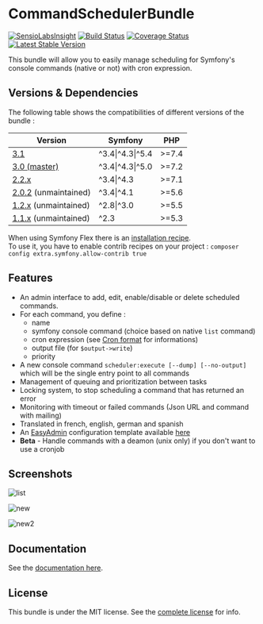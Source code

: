 CommandSchedulerBundle
======================

[![SensioLabsInsight](https://insight.sensiolabs.com/projects/8d984140-0e19-4c4f-8b05-605025eebeb5/mini.png)](https://insight.sensiolabs.com/projects/8d984140-0e19-4c4f-8b05-605025eebeb5)
[![Build Status](https://travis-ci.org/j-guyon/CommandSchedulerBundle.svg)](https://travis-ci.org/j-guyon/CommandSchedulerBundle)
[![Coverage Status](https://coveralls.io/repos/J-Mose/CommandSchedulerBundle/badge.svg)](https://coveralls.io/r/J-Mose/CommandSchedulerBundle)
[![Latest Stable Version](https://poser.pugx.org/jmose/command-scheduler-bundle/v/stable)](https://packagist.org/packages/jmose/command-scheduler-bundle)

This bundle will allow you to easily manage scheduling for Symfony's console commands (native or not) with cron expression.

## Versions & Dependencies

The following table shows the compatibilities of different versions of the bundle :

| Version                                                                              | Symfony          | PHP    |
|--------------------------------------------------------------------------------------|  --------------- | ------ |
| [3.1](https://github.com/gigutradesegur/CommandSchedulerBundle-tree-3.1)             | ^3.4\|^4.3\|^5.4 | >=7.4  |
| [3.0 (master)](https://github.com/J-Mose/CommandSchedulerBundle/tree/master)         | ^3.4\|^4.3\|^5.0 | >=7.2  |
| [2.2.x](https://github.com/J-Mose/CommandSchedulerBundle/tree/2.2)                   | ^3.4\|^4.3       | >=7.1  |
| [2.0.2](https://github.com/J-Mose/CommandSchedulerBundle/tree/v2.0.2) (unmaintained) | ^3.4\|^4.1       | >=5.6  |
| [1.2.x](https://github.com/J-Mose/CommandSchedulerBundle/tree/1.2) (unmaintained)    | ^2.8\|^3.0       | >=5.5  |
| [1.1.x](https://github.com/J-Mose/CommandSchedulerBundle/tree/1.1) (unmaintained)    | ^2.3             | >=5.3  |

When using Symfony Flex there is an [installation recipe](https://github.com/symfony/recipes-contrib/tree/master/jmose/command-scheduler-bundle/2.0).  
To use it, you have to enable contrib recipes on your project : `composer config extra.symfony.allow-contrib true`

## Features

- An admin interface to add, edit, enable/disable or delete scheduled commands.
- For each command, you define : 
  - name
  - symfony console command (choice based on native `list` command)
  - cron expression (see [Cron format](http://en.wikipedia.org/wiki/Cron#Format) for informations)
  - output file (for `$output->write`)
  - priority
- A new console command `scheduler:execute [--dump] [--no-output]` which will be the single entry point to all commands
- Management of queuing and prioritization between tasks 
- Locking system, to stop scheduling a command that has returned an error
- Monitoring with timeout or failed commands (Json URL and command with mailing)
- Translated in french, english, german and spanish
- An [EasyAdmin](https://github.com/EasyCorp/EasyAdminBundle) configuration template available [here](Resources/doc/index.md#6---easyadmin-integration)
- **Beta** - Handle commands with a deamon (unix only) if you don't want to use a cronjob

## Screenshots
![list](Resources/doc/images/scheduled-list.png)

![new](Resources/doc/images/new-schedule.png)

![new2](Resources/doc/images/command-list.png)

## Documentation

See the [documentation here](Resources/doc/index.md).

## License

This bundle is under the MIT license. See the [complete license](Resources/meta/LICENCE) for info.
